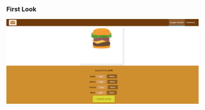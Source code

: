 <h3>First Look</h3>
<img src="https://github.com/SupreetPurohitPrakash/readme-images/blob/master/burger-project/screenshot-1.png">